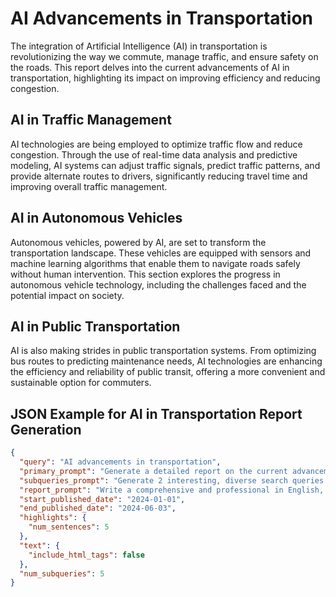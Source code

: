 # AI Advancements in Transportation

The integration of Artificial Intelligence (AI) in transportation is revolutionizing the way we commute, manage traffic, and ensure safety on the roads. This report delves into the current advancements of AI in transportation, highlighting its impact on improving efficiency and reducing congestion.

## AI in Traffic Management

AI technologies are being employed to optimize traffic flow and reduce congestion. Through the use of real-time data analysis and predictive modeling, AI systems can adjust traffic signals, predict traffic patterns, and provide alternate routes to drivers, significantly reducing travel time and improving overall traffic management.

## AI in Autonomous Vehicles

Autonomous vehicles, powered by AI, are set to transform the transportation landscape. These vehicles are equipped with sensors and machine learning algorithms that enable them to navigate roads safely without human intervention. This section explores the progress in autonomous vehicle technology, including the challenges faced and the potential impact on society.

## AI in Public Transportation

AI is also making strides in public transportation systems. From optimizing bus routes to predicting maintenance needs, AI technologies are enhancing the efficiency and reliability of public transit, offering a more convenient and sustainable option for commuters.

## JSON Example for AI in Transportation Report Generation

```json
{
  "query": "AI advancements in transportation",
  "primary_prompt": "Generate a detailed report on the current advancements of AI in transportation, focusing on traffic management, autonomous vehicles, and public transportation. The report should include an analysis of technologies, ongoing projects, challenges, and future prospects.",
  "subqueries_prompt": "Generate 2 interesting, diverse search queries that would be useful for generating a detailed report on AI advancements in transportation. These subqueries should cover various aspects of the topic, including traffic management, autonomous vehicles, and public transportation.",
  "report_prompt": "Write a comprehensive and professional in English, five-paragraph, 200-word research report about AI advancements in transportation based on the provided information. Include citations in the text using footnote notation ([citation #]), for example [2]. First provide the report, followed by a single `References` section that only lists the URLs (and their published date) used, in the format [#] <url>. For the published date, only include the month and year. Reset the citations index and ignore the order of citations in the provided information.",
  "start_published_date": "2024-01-01",
  "end_published_date": "2024-06-03",
  "highlights": {
    "num_sentences": 5
  },
  "text": {
    "include_html_tags": false
  },
  "num_subqueries": 5
}
```
